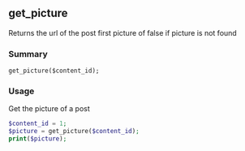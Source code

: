 ## get_picture

Returns the url of the post first picture of false if picture is not found

### Summary

    get_picture($content_id);

### Usage

Get the picture of a post
```php
$content_id = 1;
$picture = get_picture($content_id);
print($picture);
```


 